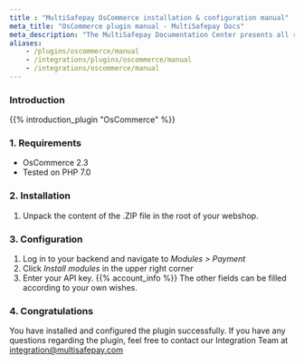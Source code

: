 ```yaml
---
title : "MultiSafepay OsCommerce installation & configuration manual"
meta_title: "OsCommerce plugin manual - MultiSafepay Docs"
meta_description: "The MultiSafepay Documentation Center presents all relevant information about our Plugins and API. You can also find support pages for payment methods, tools and general questions as well as the contact details of our Support and Integration Teams."
aliases:
    - /plugins/oscommerce/manual
    - /integrations/plugins/oscommerce/manual
    - /integrations/oscommerce/manual
---
```


### Introduction

{{% introduction_plugin "OsCommerce" %}}

### 1. Requirements
- OsCommerce 2.3
- Tested on PHP 7.0

### 2. Installation
 1. Unpack the content of the .ZIP file in the root of your webshop.

### 3. Configuration
1. Log in to your backend and navigate to _Modules > Payment_
2. Click _Install modules_ in the upper right corner
3. Enter your API key. {{% account_info %}} The other fields can be filled according to your own wishes.

### 4. Congratulations
You have installed and configured the plugin successfully. If you have any questions regarding the plugin, feel free to contact our Integration Team at <integration@multisafepay.com>

